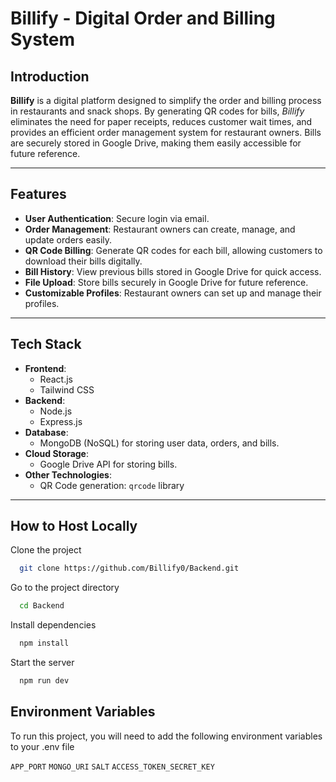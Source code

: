 # Billify - Digital Order and Billing System

## Introduction

**Billify** is a digital platform designed to simplify the order and billing process in restaurants and snack shops. By generating QR codes for bills, _Billify_ eliminates the need for paper receipts, reduces customer wait times, and provides an efficient order management system for restaurant owners. Bills are securely stored in Google Drive, making them easily accessible for future reference.

---

## Features

- **User Authentication**: Secure login via email.
- **Order Management**: Restaurant owners can create, manage, and update orders easily.
- **QR Code Billing**: Generate QR codes for each bill, allowing customers to download their bills digitally.
- **Bill History**: View previous bills stored in Google Drive for quick access.
- **File Upload**: Store bills securely in Google Drive for future reference.
- **Customizable Profiles**: Restaurant owners can set up and manage their profiles.

---

## Tech Stack

- **Frontend**:
  - React.js
  - Tailwind CSS
- **Backend**:
  - Node.js
  - Express.js
- **Database**:
  - MongoDB (NoSQL) for storing user data, orders, and bills.
- **Cloud Storage**:
  - Google Drive API for storing bills.
- **Other Technologies**:
  - QR Code generation: `qrcode` library

---

## How to Host Locally

Clone the project

```bash
  git clone https://github.com/Billify0/Backend.git
```

Go to the project directory

```bash
  cd Backend
```

Install dependencies

```bash
  npm install
```

Start the server

```bash
  npm run dev
```

## Environment Variables

To run this project, you will need to add the following environment variables to your .env file

`APP_PORT`
`MONGO_URI`
`SALT`
`ACCESS_TOKEN_SECRET_KEY`

